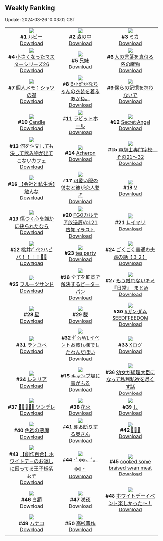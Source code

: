 ## Weekly Ranking
Update: 2024-03-26 10:03:02 CST

|      |      |      |
| :----: | :----: | :----: |
| ![](https://i.pixiv.re/c/240x480/img-master/img/2024/03/18/00/02/43/117017326_p0_master1200.jpg)<br>**#1** [ルビー](https://www.pixiv.net/artworks/117017326)<br>[Download](https://i.pixiv.re/img-original/img/2024/03/18/00/02/43/117017326_p0.jpg) | ![](https://i.pixiv.re/c/240x480/img-master/img/2024/03/19/00/00/31/117045301_p0_master1200.jpg)<br>**#2** [森の中](https://www.pixiv.net/artworks/117045301)<br>[Download](https://i.pixiv.re/img-original/img/2024/03/19/00/00/31/117045301_p0.png) | ![](https://i.pixiv.re/c/240x480/img-master/img/2024/03/19/00/00/22/117045258_p0_master1200.jpg)<br>**#3** [ミカ](https://www.pixiv.net/artworks/117045258)<br>[Download](https://i.pixiv.re/img-original/img/2024/03/19/00/00/22/117045258_p0.jpg) |
| ![](https://i.pixiv.re/c/240x480/img-master/img/2024/03/19/12/30/28/117056465_p0_master1200.jpg)<br>**#4** [小さくなったマスターシリーズ26](https://www.pixiv.net/artworks/117056465)<br>[Download](https://i.pixiv.re/img-original/img/2024/03/19/12/30/28/117056465_p0.jpg) | ![](https://i.pixiv.re/c/240x480/img-master/img/2024/03/20/18/16/52/117091845_p0_master1200.jpg)<br>**#5** [兄妹](https://www.pixiv.net/artworks/117091845)<br>[Download](https://i.pixiv.re/img-original/img/2024/03/20/18/16/52/117091845_p0.jpg) | ![](https://i.pixiv.re/c/240x480/img-master/img/2024/03/19/00/20/12/117046136_p0_master1200.jpg)<br>**#6** [人の言葉を真似る系の魔物](https://www.pixiv.net/artworks/117046136)<br>[Download](https://i.pixiv.re/img-original/img/2024/03/19/00/20/12/117046136_p0.png) |
| ![](https://i.pixiv.re/c/240x480/img-master/img/2024/03/19/06/00/09/117051207_p0_master1200.jpg)<br>**#7** [個人メモ：シャツの襟](https://www.pixiv.net/artworks/117051207)<br>[Download](https://i.pixiv.re/img-original/img/2024/03/19/06/00/09/117051207_p0.jpg) | ![](https://i.pixiv.re/c/240x480/img-master/img/2024/03/19/18/11/50/117062052_p0_master1200.jpg)<br>**#8** [B小町かなちゃんの衣装を着るあかね。](https://www.pixiv.net/artworks/117062052)<br>[Download](https://i.pixiv.re/img-original/img/2024/03/19/18/11/50/117062052_p0.jpg) | ![](https://i.pixiv.re/c/240x480/img-master/img/2024/03/20/22/44/51/117100420_p0_master1200.jpg)<br>**#9** [僕らの記憶を掠わないで](https://www.pixiv.net/artworks/117100420)<br>[Download](https://i.pixiv.re/img-original/img/2024/03/20/22/44/51/117100420_p0.jpg) |
| ![](https://i.pixiv.re/c/240x480/img-master/img/2024/03/18/01/07/18/117019484_p0_master1200.jpg)<br>**#10** [Candle](https://www.pixiv.net/artworks/117019484)<br>[Download](https://i.pixiv.re/img-original/img/2024/03/18/01/07/18/117019484_p0.jpg) | ![](https://i.pixiv.re/c/240x480/img-master/img/2024/03/19/21/28/54/117067337_p0_master1200.jpg)<br>**#11** [ラビットホール](https://www.pixiv.net/artworks/117067337)<br>[Download](https://i.pixiv.re/img-original/img/2024/03/19/21/28/54/117067337_p0.jpg) | ![](https://i.pixiv.re/c/240x480/img-master/img/2024/03/19/00/01/02/117045388_p0_master1200.jpg)<br>**#12** [Secret·Angel](https://www.pixiv.net/artworks/117045388)<br>[Download](https://i.pixiv.re/img-original/img/2024/03/19/00/01/02/117045388_p0.jpg) |
| ![](https://i.pixiv.re/c/240x480/img-master/img/2024/03/19/20/25/18/117065410_p0_master1200.jpg)<br>**#13** [何を注文しても決して飲み物が出てこないカフェ](https://www.pixiv.net/artworks/117065410)<br>[Download](https://i.pixiv.re/img-original/img/2024/03/19/20/25/18/117065410_p0.jpg) | ![](https://i.pixiv.re/c/240x480/img-master/img/2024/03/19/18/24/57/117062300_p0_master1200.jpg)<br>**#14** [Acheron](https://www.pixiv.net/artworks/117062300)<br>[Download](https://i.pixiv.re/img-original/img/2024/03/19/18/24/57/117062300_p0.jpg) | ![](https://i.pixiv.re/c/240x480/img-master/img/2024/03/19/22/49/34/117069898_p0_master1200.jpg)<br>**#15** [竜騎士専門学校　その21～32](https://www.pixiv.net/artworks/117069898)<br>[Download](https://i.pixiv.re/img-original/img/2024/03/19/22/49/34/117069898_p0.jpg) |
| ![](https://i.pixiv.re/c/240x480/img-master/img/2024/03/19/12/00/08/117055912_p0_master1200.jpg)<br>**#16** [【会社と私生活】触んな](https://www.pixiv.net/artworks/117055912)<br>[Download](https://i.pixiv.re/img-original/img/2024/03/19/12/00/08/117055912_p0.jpg) | ![](https://i.pixiv.re/c/240x480/img-master/img/2024/03/20/12/00/39/117083858_p0_master1200.jpg)<br>**#17** [可愛い服の彼女と彼が恋人繋ぎ](https://www.pixiv.net/artworks/117083858)<br>[Download](https://i.pixiv.re/img-original/img/2024/03/20/12/00/39/117083858_p0.jpg) | ![](https://i.pixiv.re/c/240x480/img-master/img/2024/03/19/01/35/47/117048105_p0_master1200.jpg)<br>**#18** [V](https://www.pixiv.net/artworks/117048105)<br>[Download](https://i.pixiv.re/img-original/img/2024/03/19/01/35/47/117048105_p0.png) |
| ![](https://i.pixiv.re/c/240x480/img-master/img/2024/03/18/21/14/00/117039668_p0_master1200.jpg)<br>**#19** [傷つく心を誰かに抉られたなら](https://www.pixiv.net/artworks/117039668)<br>[Download](https://i.pixiv.re/img-original/img/2024/03/18/21/14/00/117039668_p0.jpg) | ![](https://i.pixiv.re/c/240x480/img-master/img/2024/03/20/16/14/37/117088849_p0_master1200.jpg)<br>**#20** [FGOカルデア放送局Vol.21 告知イラスト](https://www.pixiv.net/artworks/117088849)<br>[Download](https://i.pixiv.re/img-original/img/2024/03/20/16/14/37/117088849_p0.png) | ![](https://i.pixiv.re/c/240x480/img-master/img/2024/03/18/13/20/12/117017087_p0_master1200.jpg)<br>**#21** [レイマリ](https://www.pixiv.net/artworks/117017087)<br>[Download](https://i.pixiv.re/img-original/img/2024/03/18/13/20/12/117017087_p0.png) |
| ![](https://i.pixiv.re/c/240x480/img-master/img/2024/03/19/03/04/15/117049481_p0_master1200.jpg)<br>**#22** [桃井ﾊﾟｲｾﾝハピバ！！！！🎂🎉](https://www.pixiv.net/artworks/117049481)<br>[Download](https://i.pixiv.re/img-original/img/2024/03/19/03/04/15/117049481_p0.jpg) | ![](https://i.pixiv.re/c/240x480/img-master/img/2024/03/19/00/08/04/117045744_p0_master1200.jpg)<br>**#23** [tea party](https://www.pixiv.net/artworks/117045744)<br>[Download](https://i.pixiv.re/img-original/img/2024/03/19/00/08/04/117045744_p0.jpg) | ![](https://i.pixiv.re/c/240x480/img-master/img/2024/03/19/18/11/05/117062036_p0_master1200.jpg)<br>**#24** [ごくごく普通の夫婦の話【３２】](https://www.pixiv.net/artworks/117062036)<br>[Download](https://i.pixiv.re/img-original/img/2024/03/19/18/11/05/117062036_p0.jpg) |
| ![](https://i.pixiv.re/c/240x480/img-master/img/2024/03/18/21/52/03/117040825_p0_master1200.jpg)<br>**#25** [フルーツサンド](https://www.pixiv.net/artworks/117040825)<br>[Download](https://i.pixiv.re/img-original/img/2024/03/18/21/52/03/117040825_p0.png) | ![](https://i.pixiv.re/c/240x480/img-master/img/2024/03/19/17/40/15/117061317_p0_master1200.jpg)<br>**#26** [全てを筋肉で解決するピーターパン](https://www.pixiv.net/artworks/117061317)<br>[Download](https://i.pixiv.re/img-original/img/2024/03/19/17/40/15/117061317_p0.jpg) | ![](https://i.pixiv.re/c/240x480/img-master/img/2024/03/19/15/29/02/117059074_p0_master1200.jpg)<br>**#27** [もう触れないキミ『日常』　まとめ](https://www.pixiv.net/artworks/117059074)<br>[Download](https://i.pixiv.re/img-original/img/2024/03/19/15/29/02/117059074_p0.jpg) |
| ![](https://i.pixiv.re/c/240x480/img-master/img/2024/03/19/00/00/08/117045200_p0_master1200.jpg)<br>**#28** [星](https://www.pixiv.net/artworks/117045200)<br>[Download](https://i.pixiv.re/img-original/img/2024/03/19/00/00/08/117045200_p0.jpg) | ![](https://i.pixiv.re/c/240x480/img-master/img/2024/03/19/20/06/13/117064888_p0_master1200.jpg)<br>**#29** [裁](https://www.pixiv.net/artworks/117064888)<br>[Download](https://i.pixiv.re/img-original/img/2024/03/19/20/06/13/117064888_p0.jpg) | ![](https://i.pixiv.re/c/240x480/img-master/img/2024/03/19/18/16/35/117062143_p0_master1200.jpg)<br>**#30** [#ガンダムSEEDFREEDOM](https://www.pixiv.net/artworks/117062143)<br>[Download](https://i.pixiv.re/img-original/img/2024/03/19/18/16/35/117062143_p0.jpg) |
| ![](https://i.pixiv.re/c/240x480/img-master/img/2024/03/19/04/15/53/117049053_p0_master1200.jpg)<br>**#31** [ランユベ](https://www.pixiv.net/artworks/117049053)<br>[Download](https://i.pixiv.re/img-original/img/2024/03/19/04/15/53/117049053_p0.png) | ![](https://i.pixiv.re/c/240x480/img-master/img/2024/03/20/20/38/27/117095989_p0_master1200.jpg)<br>**#32** [ﾀﾞｼｮWLイベントお疲れ様でしたわんだほい](https://www.pixiv.net/artworks/117095989)<br>[Download](https://i.pixiv.re/img-original/img/2024/03/20/20/38/27/117095989_p0.jpg) | ![](https://i.pixiv.re/c/240x480/img-master/img/2024/03/19/07/35/53/117052374_p0_master1200.jpg)<br>**#33** [Xログ](https://www.pixiv.net/artworks/117052374)<br>[Download](https://i.pixiv.re/img-original/img/2024/03/19/07/35/53/117052374_p0.jpg) |
| ![](https://i.pixiv.re/c/240x480/img-master/img/2024/03/19/00/19/39/117046120_p0_master1200.jpg)<br>**#34** [レミリア](https://www.pixiv.net/artworks/117046120)<br>[Download](https://i.pixiv.re/img-original/img/2024/03/19/00/19/39/117046120_p0.jpg) | ![](https://i.pixiv.re/c/240x480/img-master/img/2024/03/19/00/00/21/117045253_p0_master1200.jpg)<br>**#35** [キャンプ場に雪がふる](https://www.pixiv.net/artworks/117045253)<br>[Download](https://i.pixiv.re/img-original/img/2024/03/19/00/00/21/117045253_p0.png) | ![](https://i.pixiv.re/c/240x480/img-master/img/2024/03/19/20/37/13/117065761_p0_master1200.jpg)<br>**#36** [幼女が総理大臣になって私利私欲を尽くす話](https://www.pixiv.net/artworks/117065761)<br>[Download](https://i.pixiv.re/img-original/img/2024/03/19/20/37/13/117065761_p0.jpg) |
| ![](https://i.pixiv.re/c/240x480/img-master/img/2024/03/19/17/27/52/117061069_p0_master1200.jpg)<br>**#37** [💐🐱💬🐱💬 ツンデレ](https://www.pixiv.net/artworks/117061069)<br>[Download](https://i.pixiv.re/img-original/img/2024/03/19/17/27/52/117061069_p0.png) | ![](https://i.pixiv.re/c/240x480/img-master/img/2024/03/19/03/11/33/117049553_p0_master1200.jpg)<br>**#38** [花火](https://www.pixiv.net/artworks/117049553)<br>[Download](https://i.pixiv.re/img-original/img/2024/03/19/03/11/33/117049553_p0.jpg) | ![](https://i.pixiv.re/c/240x480/img-master/img/2024/03/19/06/00/05/117051195_p0_master1200.jpg)<br>**#39** [し](https://www.pixiv.net/artworks/117051195)<br>[Download](https://i.pixiv.re/img-original/img/2024/03/19/06/00/05/117051195_p0.png) |
| ![](https://i.pixiv.re/c/240x480/img-master/img/2024/03/19/20/32/32/117065626_p0_master1200.jpg)<br>**#40** [色欲の悪魔](https://www.pixiv.net/artworks/117065626)<br>[Download](https://i.pixiv.re/img-original/img/2024/03/19/20/32/32/117065626_p0.jpg) | ![](https://i.pixiv.re/c/240x480/img-master/img/2024/03/19/00/00/18/117045235_p0_master1200.jpg)<br>**#41** [即お断りする奥さん](https://www.pixiv.net/artworks/117045235)<br>[Download](https://i.pixiv.re/img-original/img/2024/03/19/00/00/18/117045235_p0.jpg) | ![](https://i.pixiv.re/c/240x480/img-master/img/2024/03/18/03/32/36/117022151_p0_master1200.jpg)<br>**#42** [🔷🔷🔷](https://www.pixiv.net/artworks/117022151)<br>[Download](https://i.pixiv.re/img-original/img/2024/03/18/03/32/36/117022151_p0.jpg) |
| ![](https://i.pixiv.re/c/240x480/img-master/img/2024/03/18/18/59/34/117035752_p0_master1200.jpg)<br>**#43** [【創作百合】ホワイトデーのお返しに困ってる王子様系女子](https://www.pixiv.net/artworks/117035752)<br>[Download](https://i.pixiv.re/img-original/img/2024/03/18/18/59/34/117035752_p0.jpg) | ![](https://i.pixiv.re/c/240x480/img-master/img/2024/03/19/00/00/01/117045173_p0_master1200.jpg)<br>**#44** [･ﾟ❄️❄️。ﾟ。❄️❄️・](https://www.pixiv.net/artworks/117045173)<br>[Download](https://i.pixiv.re/img-original/img/2024/03/19/00/00/01/117045173_p0.jpg) | ![](https://i.pixiv.re/c/240x480/img-master/img/2024/03/19/23/17/36/117070830_p0_master1200.jpg)<br>**#45** [cooked some braised swan meat](https://www.pixiv.net/artworks/117070830)<br>[Download](https://i.pixiv.re/img-original/img/2024/03/19/23/17/36/117070830_p0.jpg) |
| ![](https://i.pixiv.re/c/240x480/img-master/img/2024/03/18/12/23/38/117028685_p0_master1200.jpg)<br>**#46** [白額](https://www.pixiv.net/artworks/117028685)<br>[Download](https://i.pixiv.re/img-original/img/2024/03/18/12/23/38/117028685_p0.png) | ![](https://i.pixiv.re/c/240x480/img-master/img/2024/03/18/00/16/20/117017908_p0_master1200.jpg)<br>**#47** [咲夜](https://www.pixiv.net/artworks/117017908)<br>[Download](https://i.pixiv.re/img-original/img/2024/03/18/00/16/20/117017908_p0.jpg) | ![](https://i.pixiv.re/c/240x480/img-master/img/2024/03/19/16/31/36/117060044_p0_master1200.jpg)<br>**#48** [ホワイトデーイベント楽しかった～！](https://www.pixiv.net/artworks/117060044)<br>[Download](https://i.pixiv.re/img-original/img/2024/03/19/16/31/36/117060044_p0.jpg) |
| ![](https://i.pixiv.re/c/240x480/img-master/img/2024/03/19/00/57/33/117047203_p0_master1200.jpg)<br>**#49** [ハナコ](https://www.pixiv.net/artworks/117047203)<br>[Download](https://i.pixiv.re/img-original/img/2024/03/19/00/57/33/117047203_p0.jpg) | ![](https://i.pixiv.re/c/240x480/img-master/img/2024/03/19/00/25/10/117046283_p0_master1200.jpg)<br>**#50** [高杉晋作](https://www.pixiv.net/artworks/117046283)<br>[Download](https://i.pixiv.re/img-original/img/2024/03/19/00/25/10/117046283_p0.png) |
|      |
